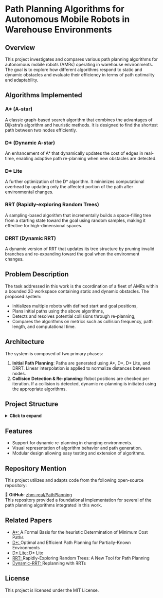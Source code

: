 # Path Planning Algorithms for Autonomous Mobile Robots in Warehouse Environments

## Overview

This project investigates and compares various path planning algorithms for autonomous mobile robots (AMRs) operating in warehouse environments. The goal is to explore how different algorithms respond to static and dynamic obstacles and evaluate their efficiency in terms of path optimality and adaptability.

## Algorithms Implemented

### A* (A-star)
A classic graph-based search algorithm that combines the advantages of Dijkstra’s algorithm and heuristic methods. It is designed to find the shortest path between two nodes efficiently.

### D* (Dynamic A-star)
An enhancement of A* that dynamically updates the cost of edges in real-time, enabling adaptive path re-planning when new obstacles are detected.

### D* Lite
A further optimization of the D* algorithm. It minimizes computational overhead by updating only the affected portion of the path after environmental changes.

### RRT (Rapidly-exploring Random Trees)
A sampling-based algorithm that incrementally builds a space-filling tree from a starting state toward the goal using random samples, making it effective for high-dimensional spaces.

### DRRT (Dynamic RRT)
A dynamic version of RRT that updates its tree structure by pruning invalid branches and re-expanding toward the goal when the environment changes.

## Problem Description

The task addressed in this work is the coordination of a fleet of AMRs within a bounded 2D workspace containing static and dynamic obstacles. The proposed system:
- Initializes multiple robots with defined start and goal positions,
- Plans initial paths using the above algorithms,
- Detects and resolves potential collisions through re-planning,
- Compares the algorithms on metrics such as collision frequency, path length, and computational time.

## Architecture

The system is composed of two primary phases:
1. **Initial Path Planning**: Paths are generated using A*, D*, D* Lite, and DRRT. Linear interpolation is applied to normalize distances between nodes.
2. **Collision Detection & Re-planning**: Robot positions are checked per iteration. If a collision is detected, dynamic re-planning is initiated using the appropriate algorithms.

## Project Structure

<details>
<summary><strong>Click to expand</strong></summary>

```text
Path-Planning-AMR-Warehouse/
├── Astar/
│   ├── astar_planner.py
│   ├── astar_simulation.py
│   ├── env.py
│   └── plotting.py
├── Dstar/
│   ├── dstar_planner.py
│   ├── dstar_simulation.py
│   ├── env.py
│   └── plotting.py
├── Dstar Lite/
│   ├── dstar_lite.py
│   ├── dstar_lite_simulation.py
│   ├── env.py
│   └── plotting.py
├── RRT/
│   ├── drrt_simulation.py
│   ├── dynamic_rrt.py
│   ├── env.py
│   ├── grid_rrt.py
│   ├── plotting.py
│   └── utils.py
├── Plots/
│   ├── 1 robot/
│   ├── 2 robots/
│   ├── 4 robots/
│   └── 6 robots/
├── Warehouses/
│   ├── warehouse1.png
│   ├── warehouse2.png
│   ├── warehouse3.png
│   └── warehouse4.png
├── README.md
└── Statistics.xlsx
```

</details>

## Features

- Support for dynamic re-planning in changing environments.
- Visual representation of algorithm behavior and path generation.
- Modular design allowing easy testing and extension of algorithms.

## Repository Mention

This project utilizes and adapts code from the following open-source repository:

🔗 **GitHub**: [zhm-real/PathPlanning](https://github.com/zhm-real/PathPlanning/)  
This repository provided a foundational implementation for several of the path planning algorithms integrated in this work.


## Related Papers

* [A*: ](https://ieeexplore.ieee.org/document/4082128) A Formal Basis for the heuristic Determination of Minimum Cost Paths
* [D*: ](http://web.mit.edu/16.412j/www/html/papers/original_dstar_icra94.pdf) Optimal and Efficient Path Planning for Partially-Known Environments
* [D* Lite: ](http://idm-lab.org/bib/abstracts/papers/aaai02b.pdf) D* Lite
* [RRT: ](http://msl.cs.uiuc.edu/~lavalle/papers/Lav98c.pdf) Rapidly-Exploring Random Trees: A New Tool for Path Planning
* [Dynamic-RRT: ](https://www.ri.cmu.edu/pub_files/pub4/ferguson_david_2006_2/ferguson_david_2006_2.pdf) Replanning with RRTs


## License

This project is licensed under the MIT License.

